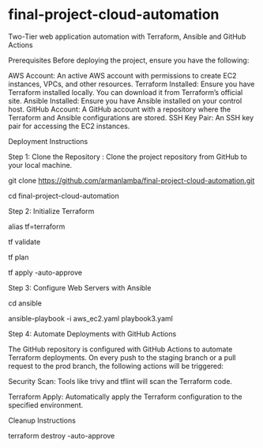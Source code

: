 # final-project-cloud-automation
Two-Tier web application automation with Terraform, Ansible and GitHub Actions

Prerequisites
Before deploying the project, ensure you have the following:

AWS Account: An active AWS account with permissions to create EC2 instances, VPCs, and other resources.
Terraform Installed: Ensure you have Terraform installed locally. You can download it from Terraform’s official site.
Ansible Installed: Ensure you have Ansible installed on your control host.
GitHub Account: A GitHub account with a repository where the Terraform and Ansible configurations are stored.
SSH Key Pair: An SSH key pair for accessing the EC2 instances.

Deployment Instructions

Step 1: Clone the Repository
: Clone the project repository from GitHub to your local machine.

git clone https://github.com/armanlamba/final-project-cloud-automation.git

cd final-project-cloud-automation

Step 2: Initialize Terraform

alias tf=terraform

tf validate

tf plan

tf apply -auto-approve

Step 3: Configure Web Servers with Ansible

cd ansible

ansible-playbook -i aws_ec2.yaml playbook3.yaml

Step 4: Automate Deployments with GitHub Actions

The GitHub repository is configured with GitHub Actions to automate Terraform deployments. On every push to the staging branch or a pull request to the prod branch, the following actions will be triggered:

Security Scan: Tools like trivy and tflint will scan the Terraform code.

Terraform Apply: Automatically apply the Terraform configuration to the specified environment.

Cleanup Instructions

terraform destroy -auto-approve
